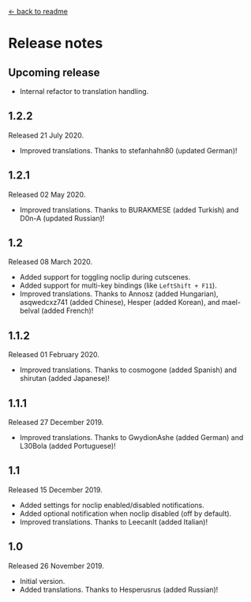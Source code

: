 [← back to readme](README.md)

# Release notes
## Upcoming release
* Internal refactor to translation handling.

## 1.2.2
Released 21 July 2020.

* Improved translations. Thanks to stefanhahn80 (updated German)!

## 1.2.1
Released 02 May 2020.

* Improved translations. Thanks to BURAKMESE (added Turkish) and D0n-A (updated Russian)!

## 1.2
Released 08 March 2020.

* Added support for toggling noclip during cutscenes.
* Added support for multi-key bindings (like `LeftShift + F11`).
* Improved translations. Thanks to Annosz (added Hungarian), asqwedcxz741 (added Chinese), Hesper (added Korean), and mael-belval (added French)!

## 1.1.2
Released 01 February 2020.

* Improved translations. Thanks to cosmogone (added Spanish) and shirutan (added Japanese)!

## 1.1.1
Released 27 December 2019.

* Improved translations. Thanks to GwydionAshe (added German) and L30Bola (added Portuguese)!

## 1.1
Released 15 December 2019.

* Added settings for noclip enabled/disabled notifications.
* Added optional notification when noclip disabled (off by default).
* Improved translations. Thanks to LeecanIt (added Italian)!

## 1.0
Released 26 November 2019.

* Initial version.
* Added translations. Thanks to Hesperusrus (added Russian)!
